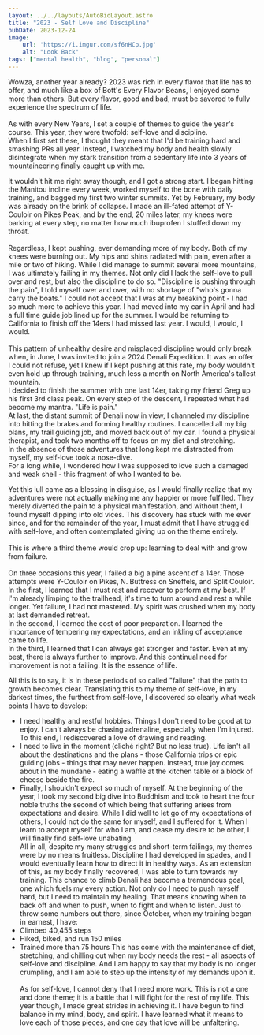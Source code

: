 ```yaml
---
layout: ../../layouts/AutoBioLayout.astro
title: "2023 - Self Love and Discipline"
pubDate: 2023-12-24
image:
    url: 'https://i.imgur.com/sf6nHCp.jpg'
    alt: "Look Back"
tags: ["mental health", "blog", "personal"]
---
```

Wowza, another year already? 2023 was rich in every flavor that life has to offer, and much like a box of Bott's Every Flavor Beans, I enjoyed some more than others. But every flavor, good and bad, must be savored to fully experience the spectrum of life.\
\
As with every New Years, I set a couple of themes to guide the year's course. This year, they were twofold: self-love and discipline.\
When I first set these, I thought they meant that I'd be training hard and smashing PRs all year. Instead, I watched my body and health slowly disintegrate when my stark transition from a sedentary life into 3 years of mountaineering finally caught up with me.

It wouldn't hit me right away though, and I got a strong start. I began hitting the Manitou incline every week, worked myself to the bone with daily training, and bagged my first two winter summits. Yet by February, my body was already on the brink of collapse. I made an ill-fated attempt of Y-Couloir on Pikes Peak, and by the end, 20 miles later, my knees were barking at every step, no matter how much ibuprofen I stuffed down my throat.\
\
Regardless, I kept pushing, ever demanding more of my body. Both of my knees were burning out. My hips and shins radiated with pain, even after a mile or two of hiking. While I did manage to summit several more mountains, I was ultimately failing in my themes. Not only did I lack the self-love to pull over and rest, but also the discipline to do so. "Discipline is pushing through the pain", I told myself over and over, with no shortage of "who's gonna carry the boats." I could not accept that I was at my breaking point - I had so much more to achieve this year. I had moved into my car in April and had a full time guide job lined up for the summer. I would be returning to California to finish off the 14ers I had missed last year. I would, I would, I would.\
\
This pattern of unhealthy desire and misplaced discipline would only break when, in June, I was invited to join a 2024 Denali Expedition. It was an offer I could not refuse, yet I knew if I kept pushing at this rate, my body wouldn’t even hold up through training, much less a month on North America's tallest mountain.\
I decided to finish the summer with one last 14er, taking my friend Greg up his first 3rd class peak. On every step of the descent, I repeated what had become my mantra. "Life is pain."\
At last, the distant summit of Denali now in view, I channeled my discipline into hitting the brakes and forming healthy routines. I cancelled all my big plans, my trail guiding job, and moved back out of my car. I found a physical therapist, and took two months off to focus on my diet and stretching.\
In the absence of those adventures that long kept me distracted from myself, my self-love took a nose-dive.\
For a long while, I wondered how I was supposed to love such a damaged and weak shell - this fragment of who I wanted to be.

Yet this lull came as a blessing in disguise, as I would finally realize that my adventures were not actually making me any happier or more fulfilled. They merely diverted the pain to a physical manifestation, and without them, I found myself dipping into old vices. This discovery has stuck with me ever since, and for the remainder of the year, I must admit that I have struggled with self-love, and often contemplated giving up on the theme entirely.\
\
This is where a third theme would crop up: learning to deal with and grow from failure.\
\
On three occasions this year, I failed a big alpine ascent of a 14er. Those attempts were Y-Couloir on Pikes, N. Buttress on Sneffels, and Split Couloir.\
In the first, I learned that I must rest and recover to perform at my best. If I'm already limping to the trailhead, it's time to turn around and rest a while longer. Yet failure, I had not mastered. My spirit was crushed when my body at last demanded retreat.\
In the second, I learned the cost of poor preparation. I learned the importance of tempering my expectations, and an inkling of acceptance came to life.\
In the third, I learned that I can always get stronger and faster. Even at my best, there is always further to improve. And this continual need for improvement is not a failing. It is the essence of life.

All this is to say, it is in these periods of so called "failure" that the path to growth becomes clear. Translating this to my theme of self-love, in my darkest times, the furthest from self-love, I discovered so clearly what weak points I have to develop:
- I need healthy and restful hobbies. Things I don't need to be good at to enjoy. I can't always be chasing adrenaline, especially when I'm injured. To this end, I rediscovered a love of drawing and reading.
- I need to live in the moment (cliché right? But no less true). Life isn't all about the destinations and the plans - those California trips or epic guiding jobs - things that may never happen. Instead, true joy comes about in the mundane - eating a waffle at the kitchen table or a block of cheese beside the fire.
- Finally, I shouldn't expect so much of myself. At the beginning of the year, I took my second big dive into Buddhism and took to heart the four noble truths the second of which being that suffering arises from expectations and desire. While I did well to let go of my expectations of others, I could not do the same for myself, and I suffered for it. When I learn to accept myself for who I am, and cease my desire to be other, I will finally find self-love unabating.
\
All in all, despite my many struggles and short-term failings, my themes were by no means fruitless. Discipline I had developed in spades, and I would eventually learn how to direct it in healthy ways. As an extension of this, as my body finally recovered, I was able to turn towards my training. This chance to climb Denali has become a tremendous goal, one which fuels my every action. Not only do I need to push myself hard, but I need to maintain my healing. That means knowing when to back off and when to push, when to fight and when to listen. Just to throw some numbers out there, since October, when my training began in earnest, I have:
- Climbed 40,455 steps
- Hiked, biked, and run 150 miles
- Trained more than 75 hours
This has come with the maintenance of diet, stretching, and chilling out when my body needs the rest - all aspects of self-love and discipline. And I am happy to say that my body is no longer crumpling, and I am able to step up the intensity of my demands upon it.\
\
As for self-love, I cannot deny that I need more work. This is not a one and done theme; it is a battle that I will fight for the rest of my life. This year though, I made great strides in achieving it. I have begun to find balance in my mind, body, and spirit. I have learned what it means to love each of those pieces, and one day that love will be unfaltering.
